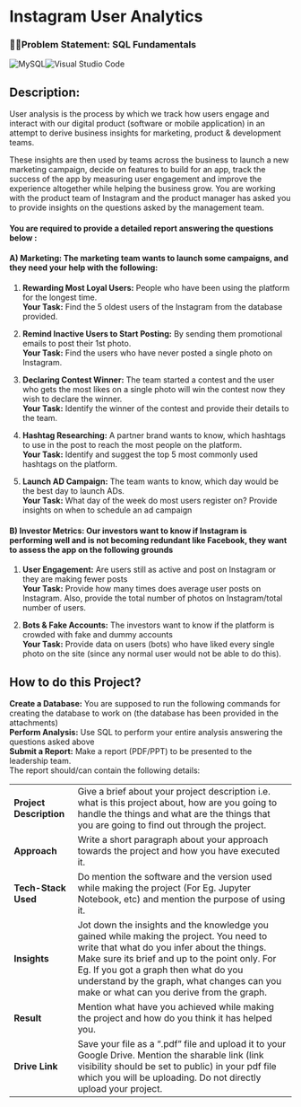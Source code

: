 <h1>Instagram User Analytics</h1>
 
### 📝📘Problem Statement: SQL Fundamentals
![MySQL](https://img.shields.io/badge/mysql-%2300f.svg?style=for-the-badge&logo=mysql&logoColor=white)![Visual Studio Code](https://img.shields.io/badge/Visual%20Studio%20Code-0078d7.svg?style=for-the-badge&logo=visual-studio-code&logoColor=white)


## Description:
<p>User analysis is the process by which we track how users engage and interact with our digital product (software or mobile application) in an attempt to derive business insights for marketing, product & development teams.</p>
<p>These insights are then used by teams across the business to launch a new marketing campaign, decide on features to build for an app, track the success of the app by measuring user engagement and improve the experience altogether while helping the business grow.
You are working with the product team of Instagram and the product manager has asked you to provide insights on the questions asked by the management team.</p>

#### You are required to provide a detailed report answering the questions below : 
#### A) Marketing: The marketing team wants to launch some campaigns, and they need your help with the following:

1. **Rewarding Most Loyal Users:** People who have been using the platform for the longest time.<br>
**Your Task:** Find the 5 oldest users of the Instagram from the database provided.

2. **Remind Inactive Users to Start Posting:** By sending them promotional emails to post their 1st photo.
<br>**Your Task:** Find the users who have never posted a single photo on Instagram.

3. **Declaring Contest Winner:** The team started a contest and the user who gets the most likes on a single photo will win the contest now they wish to declare the winner.
<br>**Your Task:** Identify the winner of the contest and provide their details to the team.

4. **Hashtag Researching:** A partner brand wants to know, which hashtags to use in the post to reach the most people on the platform.
<br>**Your Task:** Identify and suggest the top 5 most commonly used hashtags on the platform.

5. **Launch AD Campaign:** The team wants to know, which day would be the best day to launch ADs.
<br>**Your Task:** What day of the week do most users register on? Provide insights on when to schedule an ad campaign

#### B) Investor Metrics: Our investors want to know if Instagram is performing well and is not becoming redundant like Facebook, they want to assess the app on the following grounds

1. **User Engagement:** Are users still as active and post on Instagram or they are making fewer posts
<br>**Your Task:** Provide how many times does average user posts on Instagram. Also, provide the total number of photos on Instagram/total number of users.

2. **Bots & Fake Accounts:** The investors want to know if the platform is crowded with fake and dummy accounts
<br>**Your Task:** Provide data on users (bots) who have liked every single photo on the site (since any normal user would not be able to do this).

## How to do this Project?
**Create a Database:** You are supposed to run the following commands for creating the database to work on (the database has been provided in the attachments)<br>
**Perform Analysis:** Use SQL to perform your entire analysis answering the questions asked above<br>
**Submit a Report:** Make a report (PDF/PPT) to be presented to the leadership team.<br>
The report should/can contain the following details:

|||
|:--|:--|
|**Project Description**|Give a brief about your project description i.e. what is this project about, how are you going to handle the things and what are the things that you are going to find out through the project.|
|**Approach**|Write a short paragraph about your approach towards the project and how you have executed it.|
|**Tech-Stack Used**|Do mention the software and the version used while making the project (For Eg. Jupyter Notebook, etc) and mention the purpose of using it.|
|**Insights**|Jot down the insights and the knowledge you gained while making the project. You need to write that what do you infer about the things. Make sure its brief and up to the point only. For Eg. If you got a graph then what do you understand by the graph, what changes can you make or what can you derive from the graph.|
|**Result**|Mention what have you achieved while making the project and how do you think it has helped you.|
|**Drive Link**|Save your file as a “.pdf” file and upload it to your Google Drive. Mention the sharable link (link visibility should be set to public) in your pdf file which you will be uploading. Do not directly upload your project.|
